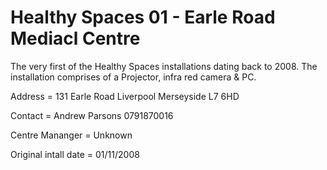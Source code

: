 # Healthy Spaces 01 - Earle Road Mediacl Centre
The very first of the Healthy Spaces installations dating back to 2008. The installation comprises of a Projector, infra red camera & PC.

Address               = 131 Earle Road Liverpool Merseyside L7 6HD

Contact               = Andrew Parsons 0791870016

Centre Mananger       = Unknown

Original intall date  = 01/11/2008
